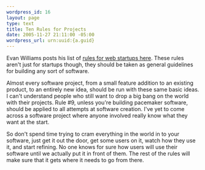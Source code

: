 ```yaml
--- 
wordpress_id: 16
layout: page
type: text
title: Ten Rules for Projects
date: 2005-11-27 21:11:00 -05:00
wordpress_url: urn:uuid:{a.guid}
---
```

<p>Evan Williams posts his list of <a href="http://evhead.com/2005/11/ten-rules-for-web-startups.asp" title="Ten Rules for Web Startups">rules for web startups here</a>.  These rules aren't just for startups though, they should be taken as general guidelines for building any sort of software.  </p>

<p>Almost every software project, from a small feature addition to an existing product, to an entirely new idea, should be run with these same basic ideas.  I can't understand people who still want to drop a big bang on the world with their projects.  Rule #9, unless you're building pacemaker software, should be applied to all attempts at software creation.  I've yet to come across a software project where anyone involved really know what they want at the start.</p>

<p>So don't spend time trying to cram everything in the world in to your software, just get it out the door, get some users on it, watch how they use it, and start refining.  No one knows for sure how users will use their software until we actually put it in front of them.  The rest of the rules will make sure that it gets where it needs to go from there.</p>
